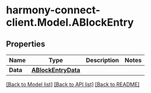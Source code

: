 # harmony-connect-client.Model.ABlockEntry
## Properties

Name | Type | Description | Notes
------------ | ------------- | ------------- | -------------
**Data** | [**ABlockEntryData**](ABlockEntryData.md) |  | 

[[Back to Model list]](../README.md#documentation-for-models) [[Back to API list]](../README.md#documentation-for-api-endpoints) [[Back to README]](../README.md)

